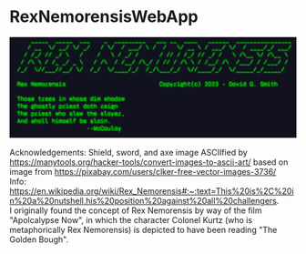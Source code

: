 # RexNemorensisWebApp

<img src="./public/images/Screenshot.png">

Acknowledgements:
Shield, sword, and axe image ASCIIfied by https://manytools.org/hacker-tools/convert-images-to-ascii-art/ based on image from https://pixabay.com/users/clker-free-vector-images-3736/  
Info: https://en.wikipedia.org/wiki/Rex_Nemorensis#:~:text=This%20is%2C%20in%20a%20nutshell,his%20position%20against%20all%20challengers.  
I originally found the concept of Rex Nemorensis by way of the film "Apolcalypse Now", in which the character Colonel Kurtz (who is metaphorically Rex Nemorensis) is depicted to have been reading "The Golden Bough".
